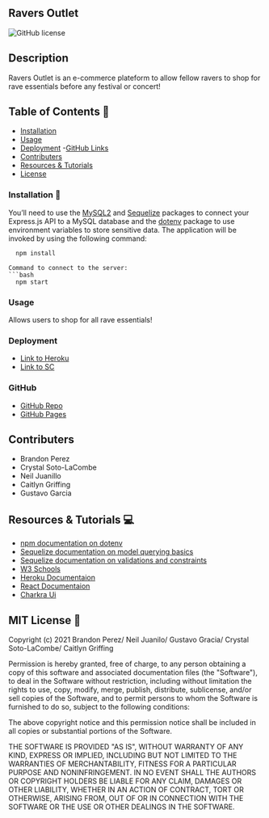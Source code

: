 ## Ravers Outlet


![GitHub license](https://img.shields.io/badge/license-MIT-ff69b4.svg)


## Description
Ravers Outlet is an e-commerce plateform to allow fellow ravers to shop for rave essentials before any festival or concert!


## Table of Contents 🔎
- [Installation](#installation)
- [Usage](#usage)
- [Deployment](#demo)
 -[GitHub Links](#githubdeploylinks)
- [Contributers](#contributers)
- [Resources & Tutorials](#resources&tutorials)
- [License](#license)

### Installation  💾
You’ll need to use the [MySQL2](https://www.npmjs.com/package/mysql2) and [Sequelize](https://www.npmjs.com/package/sequelize) packages to connect your Express.js API to a MySQL database and the [dotenv](https://www.npmjs.com/package/dotenv) package to use environment variables to store sensitive data. The application will be invoked by using the following command:

```bash
  npm install
```

```
Command to connect to the server: 
```bash
  npm start
```


### Usage 
Allows users to shop for all rave essentials!

### Deployment 

* [Link to Heroku](https://raversoutlet.herokuapp.com/)
* [Link to SC]()

### GitHub 

* [GitHub Repo](https://github.com/Kristal4673/raversoutlet.git)
* [GitHub Pages](https://kristal4673.github.io/raversoutlet/)


## Contributers
* Brandon Perez
* Crystal Soto-LaCombe
* Neil Juanillo
* Caitlyn Griffing
* Gustavo Garcia


## Resources & Tutorials  💻

* [npm documentation on dotenv](#https://www.npmjs.com/package/dotenv)
* [Sequelize documentation on model querying basics](#https://sequelize.org/master/manual/model-querying-basics.html)
* [Sequelize documentation on validations and constraints](#https://sequelize.org/master/manual/validations-and-constraints.html)
* [W3 Schools](https://www.w3schools.com/)
* [Heroku Documentaion](https://devcenter.heroku.com/articles/git)
* [React Documentaion](https://reactjs.org/)
* [Charkra Ui](https://chakra-ui.com/)


## MIT License 📍

Copyright (c) 2021 Brandon Perez/ Neil Juanilo/ Gustavo Gracia/ Crystal Soto-LaCombe/ Caitlyn Griffing

Permission is hereby granted, free of charge, to any person obtaining a copy
of this software and associated documentation files (the "Software"), to deal
in the Software without restriction, including without limitation the rights
to use, copy, modify, merge, publish, distribute, sublicense, and/or sell
copies of the Software, and to permit persons to whom the Software is
furnished to do so, subject to the following conditions:

The above copyright notice and this permission notice shall be included in all
copies or substantial portions of the Software.

THE SOFTWARE IS PROVIDED "AS IS", WITHOUT WARRANTY OF ANY KIND, EXPRESS OR
IMPLIED, INCLUDING BUT NOT LIMITED TO THE WARRANTIES OF MERCHANTABILITY,
FITNESS FOR A PARTICULAR PURPOSE AND NONINFRINGEMENT. IN NO EVENT SHALL THE
AUTHORS OR COPYRIGHT HOLDERS BE LIABLE FOR ANY CLAIM, DAMAGES OR OTHER
LIABILITY, WHETHER IN AN ACTION OF CONTRACT, TORT OR OTHERWISE, ARISING FROM,
OUT OF OR IN CONNECTION WITH THE SOFTWARE OR THE USE OR OTHER DEALINGS IN THE
SOFTWARE.